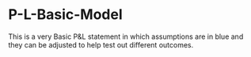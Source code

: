 # P-L-Basic-Model
This is a very Basic P&amp;L statement in which assumptions are in blue and they can be adjusted to help test out different outcomes.
